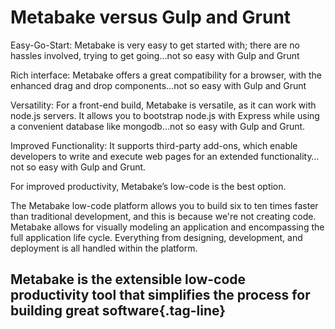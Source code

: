 # Metabake versus Gulp and Grunt

Easy-Go-Start: Metabake is very easy to get started with; there are no hassles involved, trying to get going…not so easy with Gulp and Grunt

Rich interface: Metabake offers a great compatibility for a browser, with the enhanced drag and drop components…not so easy with Gulp and Grunt

Versatility: For a front-end build, Metabake is versatile, as it can work with node.js servers. It allows you to bootstrap node.js with Express while using a convenient database like mongodb…not so easy with Gulp and Grunt.

Improved Functionality: It supports third-party add-ons, which enable developers to write and execute web pages for an extended functionality…not so easy with Gulp and Grunt.

For improved productivity, Metabake’s low-code is the best option.

The Metabake low-code platform allows you to build six to ten times faster than traditional development, and this is because we're not creating code. Metabake allows for visually modeling an application and encompassing the full application life cycle. Everything from designing, development, and deployment is all handled within the platform.

## Metabake is the extensible low-code productivity tool that simplifies the process for building great software{.tag-line}